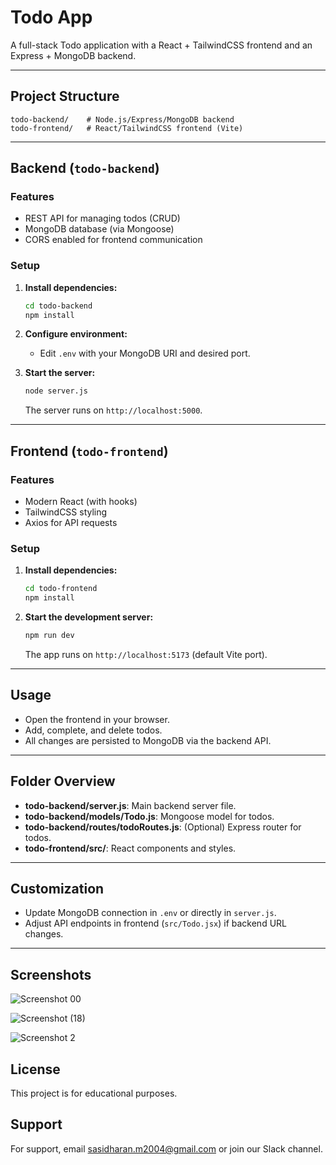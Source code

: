 # Todo App

A full-stack Todo application with a React + TailwindCSS frontend and an Express + MongoDB backend.

---

## Project Structure

```
todo-backend/    # Node.js/Express/MongoDB backend
todo-frontend/   # React/TailwindCSS frontend (Vite)
```

---

## Backend (`todo-backend`)

### Features

- REST API for managing todos (CRUD)
- MongoDB database (via Mongoose)
- CORS enabled for frontend communication

### Setup

1. **Install dependencies:**
   ```sh
   cd todo-backend
   npm install
   ```

2. **Configure environment:**
   - Edit `.env` with your MongoDB URI and desired port.

3. **Start the server:**
   ```sh
   node server.js
   ```
   The server runs on `http://localhost:5000`.

---

## Frontend (`todo-frontend`)

### Features

- Modern React (with hooks)
- TailwindCSS styling
- Axios for API requests

### Setup

1. **Install dependencies:**
   ```sh
   cd todo-frontend
   npm install
   ```

2. **Start the development server:**
   ```sh
   npm run dev
   ```
   The app runs on `http://localhost:5173` (default Vite port).

---

## Usage

- Open the frontend in your browser.
- Add, complete, and delete todos.
- All changes are persisted to MongoDB via the backend API.

---

## Folder Overview

- **todo-backend/server.js**: Main backend server file.
- **todo-backend/models/Todo.js**: Mongoose model for todos.
- **todo-backend/routes/todoRoutes.js**: (Optional) Express router for todos.
- **todo-frontend/src/**: React components and styles.

---

## Customization

- Update MongoDB connection in `.env` or directly in `server.js`.
- Adjust API endpoints in frontend (`src/Todo.jsx`) if backend URL changes.

---
## Screenshots
![Screenshot 00](https://github.com/user-attachments/assets/adc24148-9d63-47c4-9eaa-5b7b3638a0c9)

![Screenshot (18)](https://github.com/user-attachments/assets/0bd0c4c8-235e-4c91-bc90-7556200544b5)


![Screenshot 2](https://github.com/user-attachments/assets/74c97d52-540c-40f5-a8cb-87ed0b823d42)



## License

This project is for educational purposes.


 



## Support

For support, email sasidharan.m2004@gmail.com or join our Slack channel.
